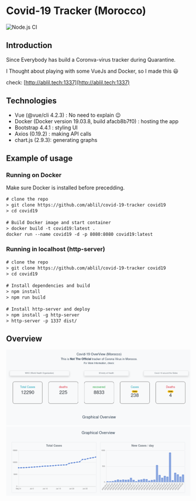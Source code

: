 # Covid-19 Tracker (Morocco)

![Node.js CI](https://github.com/ablil/covid-19-tracker/workflows/Node.js%20CI/badge.svg)

## Introduction

Since Everybody has build a Coronva-virus tracker during Quarantine.

I Thought about playing with some VueJs and Docker, so I made this :smiley:

check: [http://ablil.tech:1337](http://ablil.tech:1337)

## Technologies

* Vue (@vue/cli 4.2.3) : No need to explain :wink:
* Docker (Docker version 19.03.8, build afacb8b7f0) : hosting the app
* Bootstrap 4.4.1 : styling UI
* Axios (0.19.2) : making API calls
* chart.js (2.9.3): generating graphs


## Example of usage

### Running on Docker

Make sure Docker is installed before precedding.

```
# clone the repo
> git clone https://github.com/ablil/covid-19-tracker covid19
> cd covid19

# Build Docker image and start container
> docker build -t covid19:latest .
docker run --name covid19 -d -p 8080:8080 covid19:latest
```

### Running in localhost (http-server)

```
# clone the repo
> git clone https://github.com/ablil/covid-19-tracker covid19
> cd covid19

# Install dependencies and build
> npm install
> npm run build

# Install http-server and deploy
> npm install -g http-server
> http-server -p 1337 dist/
```

## Overview

![overview1](.img/overview1.jpg)
![overview2](.img/overview2.jpg)
